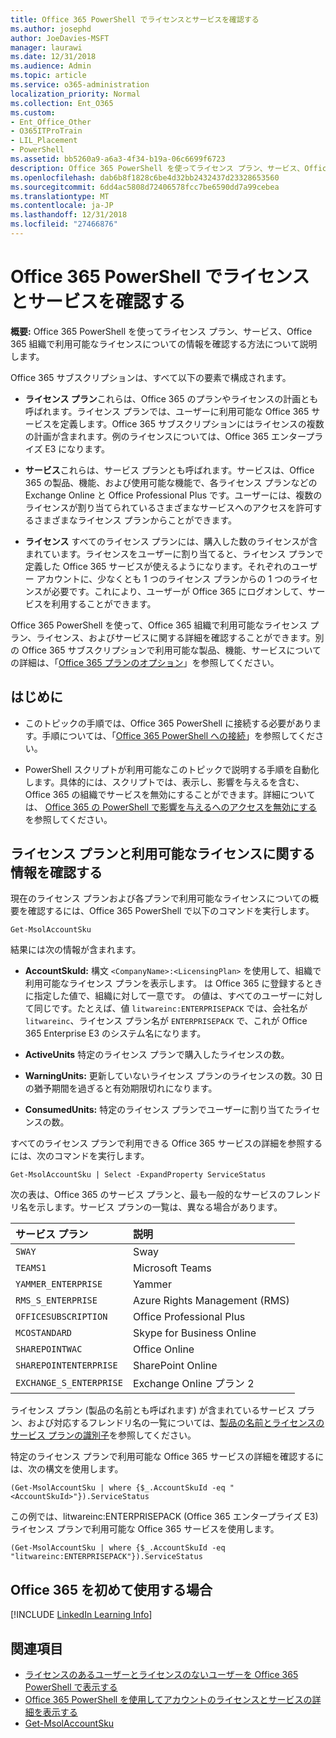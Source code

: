 ```yaml
---
title: Office 365 PowerShell でライセンスとサービスを確認する
ms.author: josephd
author: JoeDavies-MSFT
manager: laurawi
ms.date: 12/31/2018
ms.audience: Admin
ms.topic: article
ms.service: o365-administration
localization_priority: Normal
ms.collection: Ent_O365
ms.custom:
- Ent_Office_Other
- O365ITProTrain
- LIL_Placement
- PowerShell
ms.assetid: bb5260a9-a6a3-4f34-b19a-06c6699f6723
description: Office 365 PowerShell を使ってライセンス プラン、サービス、Office 365 組織で利用可能なライセンスについての情報を確認する方法について説明します。
ms.openlocfilehash: dab6b8f1828c6be4d32bb2432437d23328653560
ms.sourcegitcommit: 6dd4ac5808d72406578fcc7be6590dd7a99cebea
ms.translationtype: MT
ms.contentlocale: ja-JP
ms.lasthandoff: 12/31/2018
ms.locfileid: "27466876"
---
```

# <a name="view-licenses-and-services-with-office-365-powershell"></a>Office 365 PowerShell でライセンスとサービスを確認する

**概要:** Office 365 PowerShell を使ってライセンス プラン、サービス、Office 365 組織で利用可能なライセンスについての情報を確認する方法について説明します。
  
Office 365 サブスクリプションは、すべて以下の要素で構成されます。

- **ライセンス プラン**これらは、Office 365 のプランやライセンスの計画とも呼ばれます。ライセンス プランでは、ユーザーに利用可能な Office 365 サービスを定義します。Office 365 サブスクリプションにはライセンスの複数の計画が含まれます。例のライセンスについては、Office 365 エンタープライズ E3 になります。
    
- **サービス**これらは、サービス プランとも呼ばれます。サービスは、Office 365 の製品、機能、および使用可能な機能で、各ライセンス プランなどの Exchange Online と Office Professional Plus です。ユーザーには、複数のライセンスが割り当てられているさまざまなサービスへのアクセスを許可するさまざまなライセンス プランからことができます。
    
- **ライセンス** すべてのライセンス プランには、購入した数のライセンスが含まれています。ライセンスをユーザーに割り当てると、ライセンス プランで定義した Office 365 サービスが使えるようになります。それぞれのユーザー アカウントに、少なくとも 1 つのライセンス プランからの 1 つのライセンスが必要です。これにより、ユーザーが Office 365 にログオンして、サービスを利用することができます。
    
Office 365 PowerShell を使って、Office 365 組織で利用可能なライセンス プラン、ライセンス、およびサービスに関する詳細を確認することができます。別の Office 365 サブスクリプションで利用可能な製品、機能、サービスについての詳細は、「[Office 365 プランのオプション](https://go.microsoft.com/fwlink/p/?LinkId=691147)」を参照してください。

## <a name="before-you-begin"></a>はじめに

- このトピックの手順では、Office 365 PowerShell に接続する必要があります。手順については、「[Office 365 PowerShell への接続](connect-to-office-365-powershell.md)」を参照してください。
    
- PowerShell スクリプトが利用可能なこのトピックで説明する手順を自動化します。具体的には、スクリプトでは、表示し、影響を与えるを含む、Office 365 の組織でサービスを無効にすることができます。詳細については、 [Office 365 の PowerShell で影響を与えるへのアクセスを無効にする](disable-access-to-sway-with-office-365-powershell.md)を参照してください。
    
## <a name="view-information-about-licensing-plans-and-the-available-licenses"></a>ライセンス プランと利用可能なライセンスに関する情報を確認する

現在のライセンス プランおよび各プランで利用可能なライセンスについての概要を確認するには、Office 365 PowerShell で以下のコマンドを実行します。
  
```
Get-MsolAccountSku
```

結果には次の情報が含まれます。
  
- **AccountSkuId:** 構文 `<CompanyName>:<LicensingPlan>` を使用して、組織で利用可能なライセンス プランを表示します。_<CompanyName>_ は Office 365 に登録するときに指定した値で、組織に対して一意です。_<LicensingPlan>_ の値は、すべてのユーザーに対して同じです。たとえば、値 `litwareinc:ENTERPRISEPACK` では、会社名が `litwareinc`、ライセンス プラン名が `ENTERPRISEPACK` で、これが Office 365 Enterprise E3 のシステム名になります。
    
- **ActiveUnits** 特定のライセンス プランで購入したライセンスの数。
    
- **WarningUnits:** 更新していないライセンス プランのライセンスの数。30 日の猶予期間を過ぎると有効期限切れになります。
    
- **ConsumedUnits:** 特定のライセンス プランでユーザーに割り当てたライセンスの数。
    
すべてのライセンス プランで利用できる Office 365 サービスの詳細を参照するには、次のコマンドを実行します。
  
```
Get-MsolAccountSku | Select -ExpandProperty ServiceStatus
```

次の表は、Office 365 のサービス プランと、最も一般的なサービスのフレンドリ名を示します。サービス プランの一覧は、異なる場合があります。 
  
|**サービス プラン**|**説明**|
|:-----|:-----|
| `SWAY` <br/> |Sway  <br/> |
| `TEAMS1` <br/> |Microsoft Teams  <br/> |
| `YAMMER_ENTERPRISE` <br/> |Yammer  <br/> |
| `RMS_S_ENTERPRISE` <br/> |Azure Rights Management (RMS)  <br/> |
| `OFFICESUBSCRIPTION` <br/> |Office Professional Plus  <br/> |
| `MCOSTANDARD` <br/> |Skype for Business Online  <br/> |
| `SHAREPOINTWAC` <br/> |Office Online  <br/> |
| `SHAREPOINTENTERPRISE` <br/> |SharePoint Online  <br/> |
| `EXCHANGE_S_ENTERPRISE` <br/> |Exchange Online プラン 2  <br/> |
   
ライセンス プラン (製品の名前とも呼ばれます) が含まれているサービス プラン、および対応するフレンドリ名の一覧については、[製品の名前とライセンスのサービス プランの識別子](https://docs.microsoft.com/azure/active-directory/users-groups-roles/licensing-service-plan-reference)を参照してください。

特定のライセンス プランで利用可能な Office 365 サービスの詳細を確認するには、次の構文を使用します。
  
```
(Get-MsolAccountSku | where {$_.AccountSkuId -eq "<AccountSkuId>"}).ServiceStatus
```

この例では、litwareinc:ENTERPRISEPACK (Office 365 エンタープライズ E3) ライセンス プランで利用可能な Office 365 サービスを使用します。
  
```
(Get-MsolAccountSku | where {$_.AccountSkuId -eq "litwareinc:ENTERPRISEPACK"}).ServiceStatus
```

## <a name="new-to-office-365"></a>Office 365 を初めて使用する場合

[!INCLUDE [LinkedIn Learning Info](../common/office/linkedin-learning-info.md)]
   
## <a name="see-also"></a>関連項目

- [ライセンスのあるユーザーとライセンスのないユーザーを Office 365 PowerShell で表示する](view-licensed-and-unlicensed-users-with-office-365-powershell.md)
- [Office 365 PowerShell を使用してアカウントのライセンスとサービスの詳細を表示する](view-account-license-and-service-details-with-office-365-powershell.md)
- [Get-MsolAccountSku](https://go.microsoft.com/fwlink/p/?LinkId=691549)

